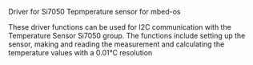 Driver for Si7050 Tepmperature sensor for mbed-os

These driver functions can be used for I2C communication with the Temperature Sensor Si7050 group.
The functions include setting up the sensor, making and reading the measurement and calculating the temperature values with a 0.01°C resolution
